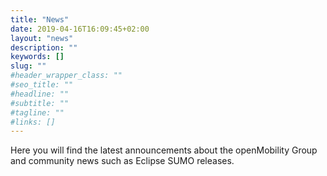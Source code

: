 ```yaml
---
title: "News"
date: 2019-04-16T16:09:45+02:00
layout: "news"
description: ""
keywords: []
slug: ""
#header_wrapper_class: ""
#seo_title: ""
#headline: ""
#subtitle: ""
#tagline: ""
#links: []
---
```


Here you will find the latest announcements about the openMobility Group and community news such as Eclipse SUMO releases.

